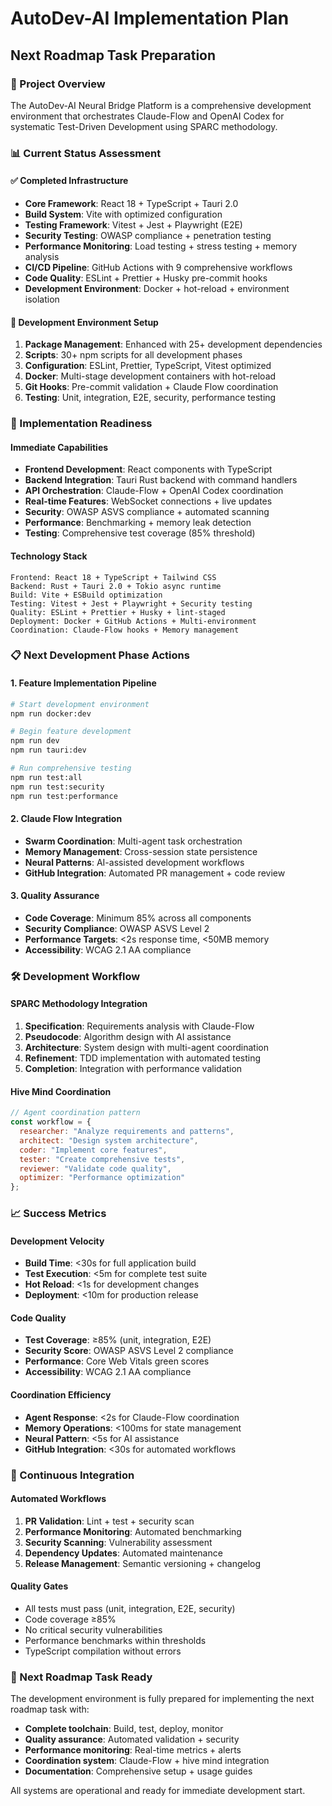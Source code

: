 # AutoDev-AI Implementation Plan
## Next Roadmap Task Preparation

### 🎯 Project Overview
The AutoDev-AI Neural Bridge Platform is a comprehensive development environment that orchestrates Claude-Flow and OpenAI Codex for systematic Test-Driven Development using SPARC methodology.

### 📊 Current Status Assessment

#### ✅ Completed Infrastructure
- **Core Framework**: React 18 + TypeScript + Tauri 2.0
- **Build System**: Vite with optimized configuration
- **Testing Framework**: Vitest + Jest + Playwright (E2E)
- **Security Testing**: OWASP compliance + penetration testing
- **Performance Monitoring**: Load testing + stress testing + memory analysis
- **CI/CD Pipeline**: GitHub Actions with 9 comprehensive workflows
- **Code Quality**: ESLint + Prettier + Husky pre-commit hooks
- **Development Environment**: Docker + hot-reload + environment isolation

#### 🔧 Development Environment Setup
1. **Package Management**: Enhanced with 25+ development dependencies
2. **Scripts**: 30+ npm scripts for all development phases
3. **Configuration**: ESLint, Prettier, TypeScript, Vitest optimized
4. **Docker**: Multi-stage development containers with hot-reload
5. **Git Hooks**: Pre-commit validation + Claude Flow coordination
6. **Testing**: Unit, integration, E2E, security, performance testing

### 🚀 Implementation Readiness

#### Immediate Capabilities
- **Frontend Development**: React components with TypeScript
- **Backend Integration**: Tauri Rust backend with command handlers
- **API Orchestration**: Claude-Flow + OpenAI Codex coordination
- **Real-time Features**: WebSocket connections + live updates
- **Security**: OWASP ASVS compliance + automated scanning
- **Performance**: Benchmarking + memory leak detection
- **Testing**: Comprehensive test coverage (85% threshold)

#### Technology Stack
```
Frontend: React 18 + TypeScript + Tailwind CSS
Backend: Rust + Tauri 2.0 + Tokio async runtime
Build: Vite + ESBuild optimization
Testing: Vitest + Jest + Playwright + Security testing
Quality: ESLint + Prettier + Husky + lint-staged
Deployment: Docker + GitHub Actions + Multi-environment
Coordination: Claude-Flow hooks + Memory management
```

### 📋 Next Development Phase Actions

#### 1. Feature Implementation Pipeline
```bash
# Start development environment
npm run docker:dev

# Begin feature development
npm run dev
npm run tauri:dev

# Run comprehensive testing
npm run test:all
npm run test:security
npm run test:performance
```

#### 2. Claude Flow Integration
- **Swarm Coordination**: Multi-agent task orchestration
- **Memory Management**: Cross-session state persistence  
- **Neural Patterns**: AI-assisted development workflows
- **GitHub Integration**: Automated PR management + code review

#### 3. Quality Assurance
- **Code Coverage**: Minimum 85% across all components
- **Security Compliance**: OWASP ASVS Level 2
- **Performance Targets**: <2s response time, <50MB memory
- **Accessibility**: WCAG 2.1 AA compliance

### 🛠 Development Workflow

#### SPARC Methodology Integration
1. **Specification**: Requirements analysis with Claude-Flow
2. **Pseudocode**: Algorithm design with AI assistance
3. **Architecture**: System design with multi-agent coordination
4. **Refinement**: TDD implementation with automated testing
5. **Completion**: Integration with performance validation

#### Hive Mind Coordination
```javascript
// Agent coordination pattern
const workflow = {
  researcher: "Analyze requirements and patterns",
  architect: "Design system architecture", 
  coder: "Implement core features",
  tester: "Create comprehensive tests",
  reviewer: "Validate code quality",
  optimizer: "Performance optimization"
};
```

### 📈 Success Metrics

#### Development Velocity
- **Build Time**: <30s for full application build
- **Test Execution**: <5m for complete test suite
- **Hot Reload**: <1s for development changes
- **Deployment**: <10m for production release

#### Code Quality
- **Test Coverage**: ≥85% (unit, integration, E2E)
- **Security Score**: OWASP ASVS Level 2 compliance
- **Performance**: Core Web Vitals green scores
- **Accessibility**: WCAG 2.1 AA compliance

#### Coordination Efficiency
- **Agent Response**: <2s for Claude-Flow coordination
- **Memory Operations**: <100ms for state management
- **Neural Pattern**: <5s for AI assistance
- **GitHub Integration**: <30s for automated workflows

### 🔄 Continuous Integration

#### Automated Workflows
1. **PR Validation**: Lint + test + security scan
2. **Performance Monitoring**: Automated benchmarking
3. **Security Scanning**: Vulnerability assessment
4. **Dependency Updates**: Automated maintenance
5. **Release Management**: Semantic versioning + changelog

#### Quality Gates
- All tests must pass (unit, integration, E2E, security)
- Code coverage ≥85%
- No critical security vulnerabilities
- Performance benchmarks within thresholds
- TypeScript compilation without errors

### 🎯 Next Roadmap Task Ready

The development environment is fully prepared for implementing the next roadmap task with:

- **Complete toolchain**: Build, test, deploy, monitor
- **Quality assurance**: Automated validation + security
- **Performance monitoring**: Real-time metrics + alerts
- **Coordination system**: Claude-Flow + hive mind integration
- **Documentation**: Comprehensive setup + usage guides

All systems are operational and ready for immediate development start.